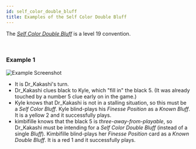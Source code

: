 ```yaml
---
id: self_color_double_bluff
title: Examples of the Self Color Double Bluff
---
```


The *[Self Color Double Bluff](/level_19/special_bluffs.md#self-color-double-bluff-scdb)* is a level 19 convention.

<br />

### Example 1

![Example Screenshot](/img/examples/self_color_double_bluff.png)

- It is Dr_Kakashi's turn.
- Dr_Kakashi clues black to Kyle, which "fill in" the black 5. (It was already touched by a number 5 clue early on in the game.)
- Kyle knows that Dr_Kakashi is not in a stalling situation, so this must be a *Self Color Bluff*. Kyle blind-plays his *Finesse Position* as a *Known Bluff*. It is a yellow 2 and it successfully plays.
- kimbifille knows that the black 5 is *three-away-from-playable*, so Dr_Kakashi must be intending for a *Self Color Double Bluff* (instead of a single *Bluff*). Kimbifille blind-plays her *Finesse Position* card as a *Known Double Bluff*. It is a red 1 and it successfully plays.
